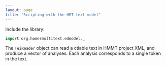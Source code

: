```yaml
---
layout: page
title: "Scripting with the HMT text model"
---
```


Include the library:

```scala
import org.homermultitext.edmodel._
```


The `TeiReader` object can read  a ctiable text in HMMT project XML, and produce a vector of analyses.  Each analysis corresponds to a single token in the text.
